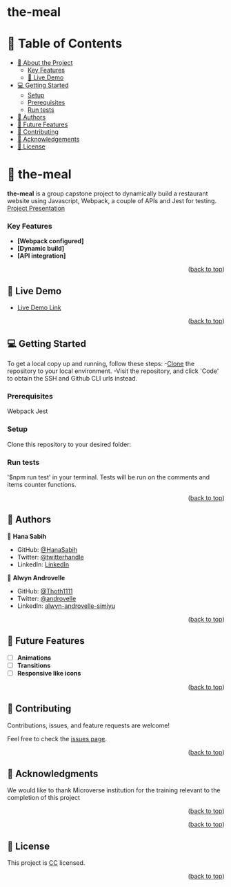# the-meal

<!-- TABLE OF CONTENTS -->

# 📗 Table of Contents

- [📖 About the Project](#about-project)
  - [Key Features](#key-features)
  - [🚀 Live Demo](#live-demo)
- [💻 Getting Started](#getting-started)
  - [Setup](#setup)
  - [Prerequisites](#prerequisites)
  - [Run tests](#run-tests)
- [👥 Authors](#authors)
- [🔭 Future Features](#future-features)
- [🤝 Contributing](#contributing)
- [🙏 Acknowledgements](#acknowledgements)
- [📝 License](#license)

<!-- PROJECT DESCRIPTION -->

# 📖 the-meal <a name="about-project"></a>

**the-meal** is a group capstone project to dynamically build a restaurant website using Javascript, Webpack, a couple of APIs and Jest for testing.
[Project Presentation](https://drive.google.com/file/d/1dD3gdJoclYL2EUmbS6JrvzrtYi-83_12/view?usp=sharing)

<!-- Features -->

### Key Features <a name="key-features"></a>

- **[Webpack configured]**
- **[Dynamic build]**
- **[API integration]**

<p align="right">(<a href="#readme-top">back to top</a>)</p>

<!-- LIVE DEMO -->

## 🚀 Live Demo <a name="live-demo"></a>

- [Live Demo Link](https://hanasabih.github.io/the-meal/dist)

<p align="right">(<a href="#readme-top">back to top</a>)</p>

<!-- GETTING STARTED -->

## 💻 Getting Started <a name="getting-started"></a>

To get a local copy up and running, follow these steps: -[Clone](https://github.com/HanaSabih/the-meal.git/) the repository to your local environment.
-Visit the repository, and click 'Code' to obtain the SSH and Github CLI urls instead.

### Prerequisites

Webpack
Jest

### Setup

Clone this repository to your desired folder:

### Run tests

<!-- To run tests, run the following command: -->

'$npm run test' in your terminal. Tests will be run on the comments and items counter functions.

<p align="right">(<a href="#readme-top">back to top</a>)</p>

<!-- AUTHORS -->

## 👥 Authors <a name="authors"></a>

👤 **Hana Sabih**

- GitHub: [@HanaSabih](https://github.com/HanaSabih)
- Twitter: [@twitterhandle](https://twitter.com/twitterhandle)
- LinkedIn: [LinkedIn](https://linkedin.com/in/linkedinhandle)

👤 **Alwyn Androvelle**

- GitHub: [@Thoth1111](https://github.com/thoth1111)
- Twitter: [@androvelle](https://twitter.com/androvelle)
- LinkedIn: [alwyn-androvelle-simiyu](https://linkedin.com/in/alwyn-androvelle-simiyu/)

<p align="right">(<a href="#readme-top">back to top</a>)</p>

<!-- FUTURE FEATURES -->

## 🔭 Future Features <a name="future-features"></a>

- [ ] **Animations**
- [ ] **Transitions**
- [ ] **Responsive like icons**

<p align="right">(<a href="#readme-top">back to top</a>)</p>

<!-- CONTRIBUTING -->

## 🤝 Contributing <a name="contributing"></a>

Contributions, issues, and feature requests are welcome!

Feel free to check the [issues page](https://github.com/HanaSabih/the-meal/issues/).

<p align="right">(<a href="#readme-top">back to top</a>)</p>

<!-- ACKNOWLEDGEMENTS -->

## 🙏 Acknowledgments <a name="acknowledgements"></a>

<!-- I would like to thank... -->

We would like to thank Microverse institution for the training relevant to the completion of this project

<p align="right">(<a href="#readme-top">back to top</a>)</p>

<p align="right">(<a href="#readme-top">back to top</a>)</p>

<!-- LICENSE -->

## 📝 License <a name="Creative Commons license" href="http://creativecommons.org/licenses/by-nc/4.0/"></a>

This project is [CC](http://creativecommons.org/licenses/by-nc/4.0/) licensed.

<p align="right">(<a href="#readme-top">back to top</a>)</p>
